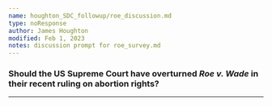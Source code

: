 ```yaml
---
name: houghton_SDC_followup/roe_discussion.md
type: noResponse
author: James Houghton
modified: Feb 1, 2023
notes: discussion prompt for roe_survey.md
---
```


### Should the US Supreme Court have overturned _Roe v. Wade_ in their recent ruling on abortion rights?

---
